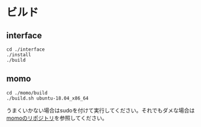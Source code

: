 # ビルド

## interface

```
cd ./interface
./install
./build
```

## momo

```
cd ./momo/build
./build.sh ubuntu-18.04_x86_64
```

うまくいかない場合はsudoを付けて実行してください。それでもダメな場合は[momoのリポジトリ](https://github.com/nkkn1446/momo)を参照してください。

